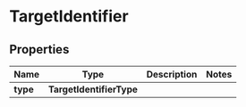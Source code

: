 

# TargetIdentifier


## Properties

| Name | Type | Description | Notes |
|------------ | ------------- | ------------- | -------------|
|**type** | **TargetIdentifierType** |  |  |



